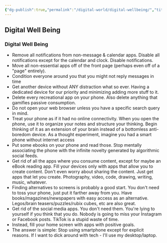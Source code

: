 ```yaml
---
{"dg-publish":true,"permalink":"/digital-world/digital-wellbeing/","title":"digital-wellbeing","created":"2023-03-04T05:17:42.769+07:00","updated":"2023-03-07T07:02:51.004+07:00"}
---
```



## Digital Well Being

### Digital Well Being

- Remove all notifications from non-message & calendar apps. Disable all notifications except for the calendar and clock. Disable notifications.
- Move all non-essential apps off of the front page (perhaps even off of a "page" entirely).
- Condition everyone around you that you might not reply messages in time
- Get another device without ANY distraction what so ever. Having a dedicated device for our priority and minimizing adding more stuff to it.
- Delete every recreational app on your phone. Also delete anything that gamifies passive consumption.
- Do not open your web browser unless you have a specific search query in mind.
- Treat your phone as if it had no online connectivity. When you open the phone, use it to organize your notes and structure your thinking. Begin thinking of it as an extension of your brain instead of a bottomless anti-boredom device. As a thought experiment, imagine you had a smart phone without internet access
- Put some ebooks on your phone and read those. Stop mentally associating the phone with the infinite novelty generated by algorithmic social feeds.
- Get rid of all the apps where you consume content, except for maybe an eBook reading app. Fill your devices only with apps that allow you to create content. Don't even worry about sharing the content. Just get apps that let you create. Photography, video, code, drawing, writing, music, whatever.
- Finding alternatives to screens is probably a good start. You don't need to toss your phone, just put it farther away from you. Have books/magazines/newspapers with easy access as an alternative. Legos/brain teasers/puzzles/rubix cubes, etc are also great.
- Get rid of the social media apps. You don't need them. You're lying to yourself if you think that you do. Nobody is going to miss your Instagram or Facebook posts. TikTok is a stupid waste of time.
- Instead, fill your home screen with apps with positive goals.
- The answer is simple: Stop using smartphone except for explicit reasons. If I want to dick around with tech - I'll use my desktop/laptop.
